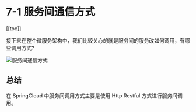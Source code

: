 # 7-1 服务间通信方式

[[toc]]


接下来在整个微服务架构中，我们比较关心的就是服务间的服务改如何调用，有哪些调用方式?

![服务间通信方式](https://tva1.sinaimg.cn/large/008i3skNgy1gvu7iy0271j31ta0jg769.jpg)

## 总结

在 SpringCloud 中服务间调用方式主要是使用 Http Restful 方式进行服务间调用。





